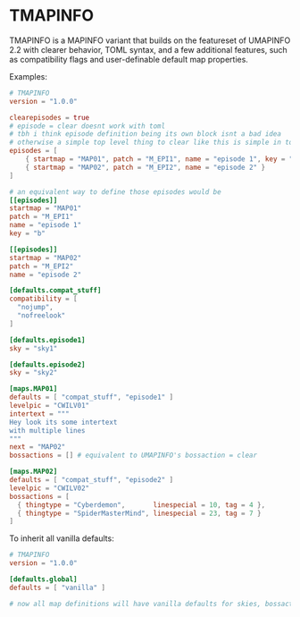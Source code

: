 # TMAPINFO

TMAPINFO is a MAPINFO variant that builds on the featureset of UMAPINFO 2.2 with clearer behavior, TOML syntax, and a few additional features, such as compatibility flags and user-definable default map properties.

Examples:

```toml
# TMAPINFO
version = "1.0.0"

clearepisodes = true
# episode = clear doesnt work with toml
# tbh i think episode definition being its own block isnt a bad idea
# otherwise a simple top level thing to clear like this is simple in toml
episodes = [
    { startmap = "MAP01", patch = "M_EPI1", name = "episode 1", key = "b" },
    { startmap = "MAP02", patch = "M_EPI2", name = "episode 2" }
]

# an equivalent way to define those episodes would be
[[episodes]]
startmap = "MAP01"
patch = "M_EPI1"
name = "episode 1"
key = "b"

[[episodes]]
startmap = "MAP02"
patch = "M_EPI2"
name = "episode 2"

[defaults.compat_stuff]
compatibility = [
  "nojump",
  "nofreelook"
]

[defaults.episode1]
sky = "sky1"

[defaults.episode2]
sky = "sky2"

[maps.MAP01]
defaults = [ "compat_stuff", "episode1" ]
levelpic = "CWILV01"
intertext = """
Hey look its some intertext
with multiple lines
"""
next = "MAP02"
bossactions = [] # equivalent to UMAPINFO's bossaction = clear

[maps.MAP02]
defaults = [ "compat_stuff", "episode2" ]
levelpic = "CWILV02"
bossactions = [
  { thingtype = "Cyberdemon",       linespecial = 10, tag = 4 },
  { thingtype = "SpiderMasterMind", linespecial = 23, tag = 7 }
]
```

To inherit all vanilla defaults:

```toml
# TMAPINFO
version = "1.0.0"

[defaults.global]
defaults = [ "vanilla" ]

# now all map definitions will have vanilla defaults for skies, bossactions, etc
```
